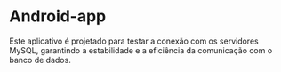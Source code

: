 # Android-app
 Este aplicativo é projetado para testar a conexão com os servidores MySQL, garantindo a estabilidade e a eficiência da comunicação com o banco de dados.

